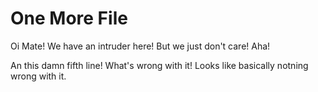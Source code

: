 # One More File

Oi Mate! We have an intruder here! But we just don't care! Aha!

An this damn fifth line! What's wrong with it! Looks like basically notning wrong with it.
